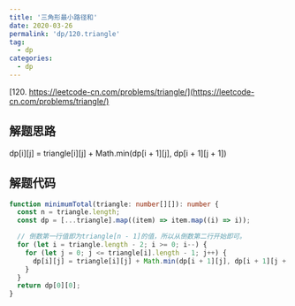 ```yaml
---
title: '三角形最小路径和'
date: 2020-03-26
permalink: 'dp/120.triangle'
tag:
  - dp
categories:
  - dp
---
```


[120. https://leetcode-cn.com/problems/triangle/](https://leetcode-cn.com/problems/triangle/)

## 解题思路

dp[i][j] = triangle[i][j] + Math.min(dp[i + 1][j], dp[i + 1][j + 1])

## 解题代码

```ts
function minimumTotal(triangle: number[][]): number {
  const n = triangle.length;
  const dp = [...triangle].map((item) => item.map((i) => i));

  // 倒数第一行值即为triangle[n - 1]的值，所以从倒数第二行开始即可。
  for (let i = triangle.length - 2; i >= 0; i--) {
    for (let j = 0; j <= triangle[i].length - 1; j++) {
      dp[i][j] = triangle[i][j] + Math.min(dp[i + 1][j], dp[i + 1][j + 1]);
    }
  }
  return dp[0][0];
}
```
